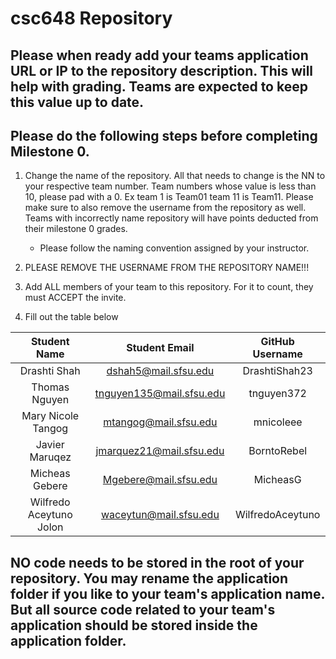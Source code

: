 # csc648 Repository

## Please when ready add your teams application URL or IP to the repository description. This will help with grading. Teams are expected to keep this value up to date.

## Please do the following steps before completing Milestone 0.
1. Change the name of the repository. All that needs to change is the NN to your respective team number. Team numbers whose value is less than 10, please pad with a 0. Ex team 1 is Team01 team 11 is Team11. Please make sure to also remove the username from the repository as well. Teams with incorrectly name repository will have points deducted from their milestone 0 grades.
      - Please follow the naming convention assigned by your instructor.

1. PLEASE REMOVE THE USERNAME FROM THE REPOSITORY NAME!!!

2. Add ALL members of your team to this repository. For it to count, they must ACCEPT the invite.

3. Fill out the table below


| Student Name            | Student Email           | GitHub Username  |
|    :---:                |     :---:               |     :---:        |
| Drashti Shah            | dshah5@mail.sfsu.edu    | DrashtiShah23    | 
| Thomas Nguyen           | tnguyen135@mail.sfsu.edu| tnguyen372       |
| Mary Nicole Tangog      | mtangog@mail.sfsu.edu   | mnicoleee        |
| Javier Maruqez          | jmarquez21@mail.sfsu.edu| BorntoRebel      |
| Micheas Gebere          | Mgebere@mail.sfsu.edu   | MicheasG         |
| Wilfredo Aceytuno Jolon | waceytun@mail.sfsu.edu  | WilfredoAceytuno |

## NO code needs to be stored in the root of your repository. You may rename the application folder if you like to your team's application name. But all source code related to your team's application should be stored inside the application folder.
